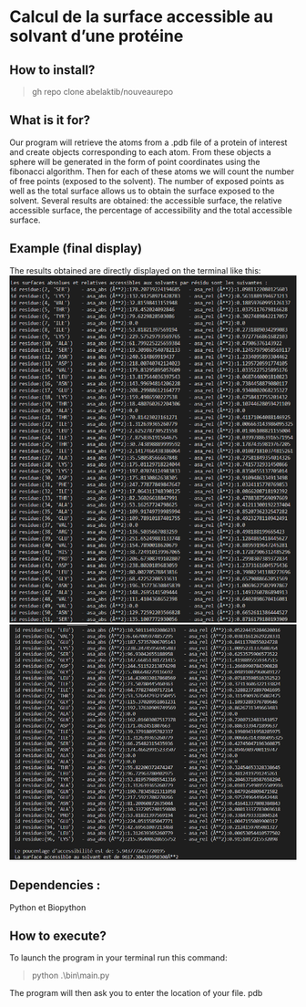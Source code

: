# Calcul de la surface accessible au solvant d’une protéine
## How to install?
> gh repo clone abelaktib/nouveaurepo
## What is it for?
Our program will retrieve the atoms from a .pdb file of a protein of interest and create objects corresponding to each atom.
From these objects a sphere will be generated in the form of point coordinates using the fibonacci algorithm. Then for each of these atoms we will count the number of free points (exposed to the solvent).
The number of exposed points as well as the total surface allows us to obtain the surface exposed to the solvent.
Several results are obtained: the accessible surface, the relative accessible surface, the percentage of accessibility and the total accessible surface.

## Example (final display)
The results obtained are directly displayed on the terminal like this:
![Comme ceci](results/1.png)
![ :](results/2.png)


## Dependencies :
 Python et Biopython

## How to execute?
To launch the program in your terminal run this command:
> python .\bin\main.py

The program will then ask you to enter the location of your file. pdb



